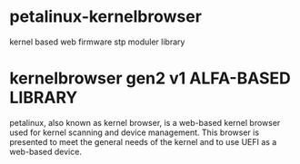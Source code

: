 # petalinux-kernelbrowser
kernel based web firmware stp moduler library
# kernelbrowser gen2 v1 ALFA-BASED LIBRARY
petalinux, also known as kernel browser, is a web-based kernel browser used for kernel scanning and device management. This browser is presented to meet the general needs of the kernel and to use UEFI as a web-based device.
